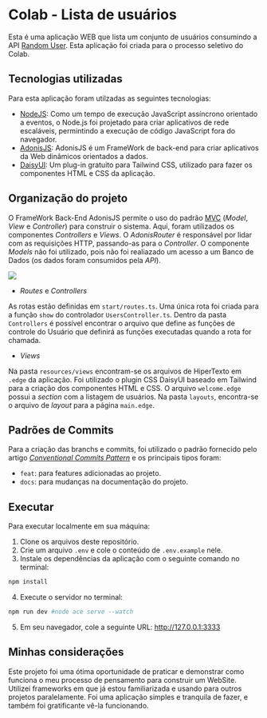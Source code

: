 # Colab - Lista de usuários

Esta é uma aplicação WEB que lista um conjunto de usuários consumindo a API [Random User](https://randomuser.me/). Esta aplicação foi criada para o processo seletivo do Colab.

## Tecnologias utilizadas

Para esta aplicação foram utilzadas as seguintes tecnologias:
- [NodeJS](https://nodejs.org/en): Como um tempo de execução JavaScript assíncrono orientado a eventos, o Node.js foi projetado para criar aplicativos de rede escaláveis, permintindo a execução de código JavaScript fora do navegador.
- [AdonisJS](https://adonisjs.com/): AdonisJS é um FrameWork de back-end para criar aplicativos da Web dinâmicos orientados a dados.
- [DaisyUI](https://daisyui.com/): Um plug-in gratuito para Tailwind CSS, utilizado para fazer os componentes HTML e CSS da aplicação.

## Organização do projeto

O FrameWork Back-End AdonisJS permite o uso do padrão [MVC](https://legacy.adonisjs.com/docs/3.2/mvc-pattern) (_Model_, _View_ e _Controller_) para construir o sistema. Aqui, foram utilizados os componentes _Controllers_ e _Views_. O _AdonisRouter_ é responsável por lidar com as requisições HTTP, passando-as para o _Controller_. O componente _Models_ não foi utilizado, pois não foi realiazado um acesso a um Banco de Dados (os dados foram consumidos pela _API_).

![](https://res.cloudinary.com/adonisjs/image/upload/v1472842310/MVC-Flow-Chart_ccz2zb.jpg)

- _Routes_ e _Controllers_

As rotas estão definidas em ```start/routes.ts```. Uma única rota foi criada para a função ```show``` do controlador ```UsersController.ts```. Dentro da pasta ```Controllers``` é possível encontrar o arquivo que define as funções de controle do Usuário que definirá as funções executadas quando a rota for chamada.

- _Views_

Na pasta ```resources/views``` encontram-se os arquivos de HiperTexto em ```.edge``` da aplicação. Foi utilizado o plugin CSS DaisyUI baseado em Tailwind para a criação dos componentes HTML e CSS. O arquivo ```welcome.edge``` possui a _section_ com a listagem de usuários. Na pasta ```layouts```, encontra-se o arquivo de _layout_ para a página ```main.edge```. 

## Padrões de Commits

Para a criação das branchs e commits, foi utilizado o padrão fornecido pelo artigo [_Conventional Commits Pattern_](https://medium.com/linkapi-solutions/conventional-commits-pattern-3778d1a1e657) e os principais tipos foram:

- ```feat```: para features adicionadas ao projeto.
- ```docs```: para mudanças na documentação do projeto.

## Executar

Para executar localmente em sua máquina:

1. Clone os arquivos deste repositório.
2. Crie um arquivo ```.env``` e cole o conteúdo de ```.env.example``` nele.
3. Instale os dependências da aplicação com o seguinte comando no terminal:
```bash
npm install
```
4. Execute o servidor no terminal:
```bash
npm run dev #node ace serve --watch
```
5. Em seu navegador, cole a seguinte URL: http://127.0.0.1:3333

## Minhas considerações

Este projeto foi uma ótima oportunidade de praticar e demonstrar como funciona o meu processo de pensamento para construir um WebSite. Utilizei frameworks em que já estou familiarizada e usando para outros projetos paralelamente. Foi uma aplicação simples e tranquila de fazer, e também foi gratificante vê-la funcionando.
